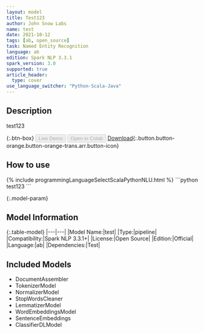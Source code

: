```yaml
---
layout: model
title: Test123
author: John Snow Labs
name: test
date: 2021-10-12
tags: [ab, open_source]
task: Named Entity Recognition
language: ab
edition: Spark NLP 3.3.1
spark_version: 3.0
supported: true
article_header:
  type: cover
use_language_switcher: "Python-Scala-Java"
---
```


## Description

test123

{:.btn-box}
<button class="button button-orange" disabled>Live Demo</button>
<button class="button button-orange" disabled>Open in Colab</button>
[Download](https://s3.amazonaws.com/auxdata.johnsnowlabs.com/public/models/test_ab_3.3.1_3.0_1634016839854.zip){:.button.button-orange.button-orange-trans.arr.button-icon}

## How to use



<div class="tabs-box" markdown="1">
{% include programmingLanguageSelectScalaPythonNLU.html %}
```python
test123
```

</div>

{:.model-param}
## Model Information

{:.table-model}
|---|---|
|Model Name:|test|
|Type:|pipeline|
|Compatibility:|Spark NLP 3.3.1+|
|License:|Open Source|
|Edition:|Official|
|Language:|ab|
|Dependencies:|Test|

## Included Models

- DocumentAssembler
- TokenizerModel
- NormalizerModel
- StopWordsCleaner
- LemmatizerModel
- WordEmbeddingsModel
- SentenceEmbeddings
- ClassifierDLModel